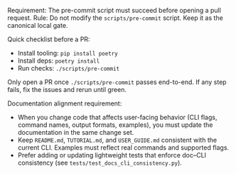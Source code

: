 Requirement: The pre-commit script must succeed before opening a pull request.
Rule: Do not modify the `scripts/pre-commit` script. Keep it as the canonical local gate.

Quick checklist before a PR:
- Install tooling: `pip install poetry`
- Install deps: `poetry install`
- Run checks: `./scripts/pre-commit`

Only open a PR once `./scripts/pre-commit` passes end-to-end. If any step fails, fix the issues and rerun until green.

Documentation alignment requirement:
- When you change code that affects user-facing behavior (CLI flags, command names, output formats, examples), you must update the documentation in the same change set.
- Keep `README.md`, `TUTORIAL.md`, and `USER_GUIDE.md` consistent with the current CLI. Examples must reflect real commands and supported flags.
- Prefer adding or updating lightweight tests that enforce doc–CLI consistency (see `tests/test_docs_cli_consistency.py`).
